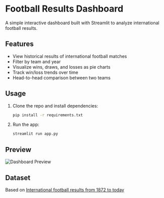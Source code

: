 # Football Results Dashboard

A simple interactive dashboard built with Streamlit to analyze international football results.

## Features

- View historical results of international football matches
- Filter by team and year
- Visualize wins, draws, and losses as pie charts
- Track win/loss trends over time
- Head-to-head comparison between two teams

## Usage

1. Clone the repo and install dependencies:
    ```bash
    pip install -r requirements.txt
    ```
2. Run the app:
    ```bash
    streamlit run app.py
    ```

## Preview

![Dashboard Preview](assets/preview.png)

## Dataset

Based on [International football results from 1872 to today](https://www.kaggle.com/datasets/martj42/international-football-results-from-1872-to-2017)
